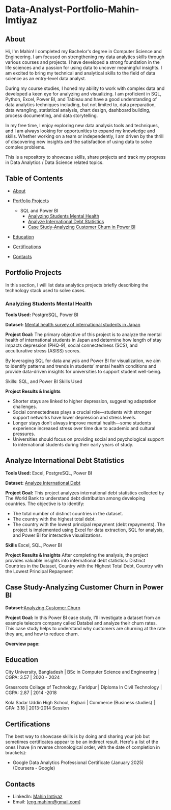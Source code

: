 # Data-Analyst-Portfolio-Mahin-Imtiyaz

## About
Hi, I'm Mahin! I completed my Bachelor's degree in Computer Science and Engineering. I am focused on strengthening my data analytics skills through various courses and projects. I have developed a strong foundation in the life sciences and a passion for using data to uncover meaningful insights. I am excited to bring my technical and analytical skills to the field of data science as an entry-level data analyst.

During my course studies, I honed my ability to work with complex data and developed a keen eye for analyzing and visualizing. I am proficient in SQL, Python, Excel, Power BI, and Tableau and have a good understanding of data analytics techniques including, but not limited to, data preparation, data wrangling, statistical analysis, chart design, dashboard building, process documenting, and data storytelling.

In my free time, I enjoy exploring new data analysis tools and techniques, and I am always looking for opportunities to expand my knowledge and skills. Whether working on a team or independently, I am driven by the thrill of discovering new insights and the satisfaction of using data to solve complex problems.

This is a repository to showcase skills, share projects and track my progress in Data Analytics / Data Science related topics.

## Table of Contents
- [About](https://github.com/mahintiaz/Data-Analyst-Portfolio-Mahin-Imtiyaz/blob/main/README.md#about)
- [Portfolio Projects](https://github.com/mahintiaz/Data-Analyst-Portfolio-Mahin-Imtiyaz/blob/main/README.md#portfolio-projects)
  
  - SQL and Power BI
     - [Analyzing Students Mental Health](https://github.com/mahintiaz/Data-Analyst-Portfolio-Mahin-Imtiyaz/blob/main/README.md#analyzing-students-mental-health)
     - [Analyze International Debt Statistics](https://github.com/mahintiaz/Data-Analyst-Portfolio-Mahin-Imtiyaz/blob/main/README.md#analyze-international-debt-statistics)
     - [Case Study-Analyzing Customer Churn in Power BI](https://github.com/mahintiaz/Data-Analyst-Portfolio-Mahin-Imtiyaz/blob/main/README.md#case-study-analyzing-customerchurn-in-power-bi)
       
- [Education](https://github.com/mahintiaz/Data-Analyst-Portfolio-Mahin-Imtiyaz/blob/main/README.md#education)
- [Certifications](https://github.com/mahintiaz/Data-Analyst-Portfolio-Mahin-Imtiyaz/blob/main/README.md#certifications)
- [Contacts](https://github.com/mahintiaz/Data-Analyst-Portfolio-Mahin-Imtiyaz/blob/main/README.md#contacts)



## Portfolio Projects
In this section, I will list data analytics projects briefly describing the technology stack used to solve cases.

### Analyzing Students Mental Health
**Tools Used:** PostgreSQL, Power BI

**Dataset:** [Mental health survey of international students in Japan](https://github.com/mahintiaz/Analyzing-Students-Mental-Health)

**Project Goal:** The primary objective of this project is to analyze the mental health of international students in Japan and determine how length of stay impacts depression (PHQ-9), social connectedness (SCS), and acculturative stress (ASISS) scores.

By leveraging SQL for data analysis and Power BI for visualization, we aim to identify patterns and trends in students’ mental health conditions and provide data-driven insights for universities to support student well-being.

Skills: SQL, and Power BI Skills Used

**Project Results & Insights**
- Shorter stays are linked to higher depression, suggesting adaptation challenges.
- Social connectedness plays a crucial role—students with stronger support networks have lower depression and stress levels.
- Longer stays don’t always improve mental health—some students experience increased stress over time due to academic and cultural pressures.
- Universities should focus on providing social and psychological support to international students during their early years of study.


## Analyze International Debt Statistics
**Tools Used:** Excel, PostgreSQL, Power BI

**Dataset:** [Analyze International Debt](https://github.com/mahintiaz/Analyze-International-Debt)

**Project Goal:** This project analyzes international debt statistics collected by The World Bank to understand debt distribution among developing countries. The objective is to identify:

- The total number of distinct countries in the dataset.
- The country with the highest total debt.
- The country with the lowest principal repayment (debt repayments).
The project is implemented using Excel for data extraction, SQL for analysis, and Power BI for interactive visualizations.

**Skills** Excel, SQL, Power BI

**Project Results & Insights**
After completing the analysis, the project provides valuable insights into international debt statistics:
Distinct Countries in the Dataset, Country with the Highest Total Debt, Country with the Lowest Principal Repayment


## Case Study-Analyzing Customer Churn in Power BI

**Dataset:**[Analyzing Customer Churn](https://github.com/mahintiaz/customer-churn-analysis-power-bi/tree/main)

**Project Goal:** In this Power BI case study, I'll investigate a dataset from an example telecom company called Databel and analyze their churn rates. This case study helps to understand why customers are churning at the rate they are, and how to reduce churn.

**Overview page:**

## Education

City University, Bangladesh | BSc in Computer Science and Engineering | CGPA: 3.57 | 2020 - 2024

Grassroots Collage of Technology, Faridpur | Diploma In Civil Technology | CGPA: 2.87 | 2014 -2018

Kola Sadar Uddin High School, Rajbari | Commerce (Business studies) | GPA: 3.18 | 2013-2014 Session

## Certifications

The best way to showcase skills is by doing and sharing your job but sometimes certificates appear to be an indirect result. Here's a list of the ones I have (in reverse chronological order, with the date of completion in brackets):

- Google Data Analytics Professional Certificate (January 2025) (Coursera - Google)

## Contacts
- LinkedIn: [Mahin Imtiyaz](https://www.linkedin.com/in/mahin-imtiaz/)
- Email: [eng.mahinn@gmail.com]







